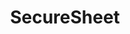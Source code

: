 ---
title: SecureSheet
service: Web Design
year: Feb 2018
description: In early 2018 we partnered with SecureSheet to completely redesign their website. Their previous website had served them well for many years but they realized it was time to change direction. We were able to provide them a refreshed identity to serve them well in 2018 and beyond.
thumbnail: https://res.cloudinary.com/polymer-digital/image/upload/c_scale,w_1400/v1/pd-website/work/securesheet/home.jpg
homepage: true
order: 1
key_pages: 
  - title: Home
    image: securesheet/home.jpg
  - title: Product
    image: securesheet/product.jpg
  - title: Pricing
    image: securesheet/pricing.jpg
  - title: Support
    image: securesheet/support.jpg
  - title: Request a Demo
    image: securesheet/demo.jpg
---
